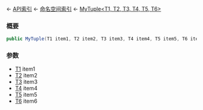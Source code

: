← [API索引](Api-Index) ← [命名空间索引](Namespace-Index) ← [MyTuple&lt;T1, T2, T3, T4, T5, T6&gt;](VRage.MyTuple`6)

### 概要

```csharp
public MyTuple(T1 item1, T2 item2, T3 item3, T4 item4, T5 item5, T6 item6)
```

### 参数

* [T1]() item1
* [T2]() item2
* [T3]() item3
* [T4]() item4
* [T5]() item5
* [T6]() item6
